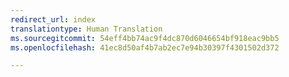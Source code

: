 ```yaml
---
redirect_url: index
translationtype: Human Translation
ms.sourcegitcommit: 54eff4bb74ac9f4dc870d6046654bf918eac9bb5
ms.openlocfilehash: 41ec8d50af4b7ab2ec7e94b30397f4301502d372

---
```



<!--HONumber=Jan17_HO2-->


